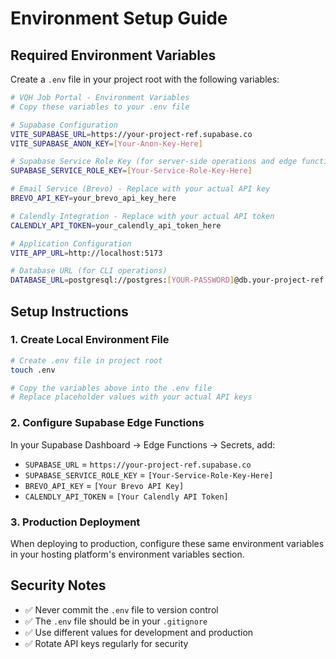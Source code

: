 # Environment Setup Guide

## Required Environment Variables

Create a `.env` file in your project root with the following variables:

```bash
# VQH Job Portal - Environment Variables
# Copy these variables to your .env file

# Supabase Configuration
VITE_SUPABASE_URL=https://your-project-ref.supabase.co
VITE_SUPABASE_ANON_KEY=[Your-Anon-Key-Here]

# Supabase Service Role Key (for server-side operations and edge functions)
SUPABASE_SERVICE_ROLE_KEY=[Your-Service-Role-Key-Here]

# Email Service (Brevo) - Replace with your actual API key
BREVO_API_KEY=your_brevo_api_key_here

# Calendly Integration - Replace with your actual API token  
CALENDLY_API_TOKEN=your_calendly_api_token_here

# Application Configuration
VITE_APP_URL=http://localhost:5173

# Database URL (for CLI operations)
DATABASE_URL=postgresql://postgres:[YOUR-PASSWORD]@db.your-project-ref.supabase.co:5432/postgres
```

## Setup Instructions

### 1. Create Local Environment File

```bash
# Create .env file in project root
touch .env

# Copy the variables above into the .env file
# Replace placeholder values with your actual API keys
```

### 2. Configure Supabase Edge Functions

In your Supabase Dashboard → Edge Functions → Secrets, add:

- `SUPABASE_URL` = `https://your-project-ref.supabase.co`
- `SUPABASE_SERVICE_ROLE_KEY` = `[Your-Service-Role-Key-Here]`
- `BREVO_API_KEY` = `[Your Brevo API Key]`
- `CALENDLY_API_TOKEN` = `[Your Calendly API Token]`

### 3. Production Deployment

When deploying to production, configure these same environment variables in your hosting platform's environment variables section.

## Security Notes

- ✅ Never commit the `.env` file to version control
- ✅ The `.env` file should be in your `.gitignore`
- ✅ Use different values for development and production
- ✅ Rotate API keys regularly for security 